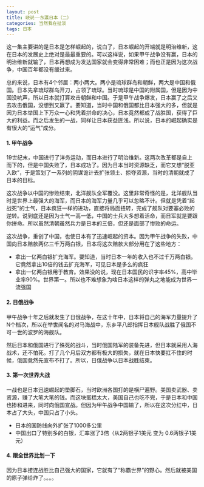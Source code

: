 ```yaml
---
layout: post
title: 晓说——东瀛日本（二）
categories: 当然我在扯淡
tags: 日本
---
```


这一集主要讲的是日本是怎样崛起的，说白了，日本崛起的开端就是明治维新，这在日本的发展史上绝对是最最重要的。可以这样说，如果甲午战争没有赢，日本的明治维新就输了，日本再想成为发达国家就会变得非常困难；而也正是因为这次战争，中国百年都没有缓过来。

总的来说，日本有4个邻居：两小两大。两小是琉球群岛和朝鲜，两大是中国和俄国。日本先拿琉球群岛开刀，占领了琉球。当时琉球是中国的附属国，但是因为中国没吭声，所以日本就打算攻击朝鲜和中国。于是甲午战争爆发，日本赢了之后又去攻击俄国，没想到又赢了。要知道，当时中国和俄国都比日本强大的多，但就是因为日本举国上下万众一心和凭着拼命的决心，日本竟然都成了战胜国，获得了巨大的利益。而之后发生的一战，同样让日本获益匪浅。所以说，日本的崛起确实是有很大的“运气”成分。

#### 1. 甲午战争

19世纪末，中国进行了洋务运动，而日本进行了明治维新。这两次改革都是自上而下的，但是中国失败了，日本成功了。因为日本当时资源缺乏，而它又想“脱亚入欧”，于是策划了一系列的阴谋诡计去扩张领土、掠夺资源，当时的清朝就成了日本的目标。

这次战争以中国的惨败结束，北洋舰队全军覆没。这里非常奇怪的是，北洋舰队当时是世界上最强大的海军，而日本的海军力量几乎可以忽略不计。但就是凭着“起战死”的士气，日本疯狂一样的进功，直接将局面扭转，完成了舰队对要塞必败的逆转。说到底还是因为士气一高一低，中国的士兵大多想着活命，而日军就是要跟你拼命。所以虽然清朝虽然兵力是日本的三倍，但还是面部了惨败的命运。

这次战争，重创了中国，也使日本有了迅速崛起的资本。因为甲午战争的失败，中国向日本赔款两亿三千万两白银，日本将这次赔款大部分用在了这些地方：

* 拿出一亿两白银扩充海军。要知道，当时日本一年的收入也不过千万两白银。它竟然拿出10倍的钱去扩充海军，可见日本是多么的疯狂
* 拿出一亿两白银用于教育。效果没的说，现在日本国民的识字率45%，高中毕业率90%。世界第一。所以也不难想象为啥日本这样的弹丸之地能成为世界一流强国

#### 2. 日俄战争

甲午战争十年之后就发生了日俄战争，在这十年中，日本将自己的海军力量提升了N个档次，所以在举世闻名的对马海战中，东乡平八郎指挥日本舰队战胜了俄国不可一世的波罗的海舰队。

然后日本和俄国进行了殊死的战斗，当时俄国陆军的装备先进，但日本就采用人海战术，还不怕死。打了几个月后双方都有极大的损失，就在日本快要扛不住的时候，俄国竟然先宣布不打了。所以，日俄战争以日本战胜结束。

#### 3. 第一次世界大战

一战也是日本迅速崛起的垫脚石，当时欧洲各国打的是横尸遍野。美国卖武器、卖资源，赚了大笔大笔的钱。而这块蛋糕太大，美国自己也吃不完，于是日本和中国也掺和进来，同时向俄国宣战。但因为甲午战争中国输了，所以在这次分红中，日本占了大头，中国只占了小头。

* 日本的国防线向外扩张了1000多公里
* 中国出口了特别多的白银，汇率涨了3倍（从2两银子1美元 变为 0.6两银子1美元）

#### 4. 跟全世界比划一下

因为日本接连战胜比自己强大的国家，它就有了“称霸世界”的野心。然后就被美国的原子弹给炸了。。。。
